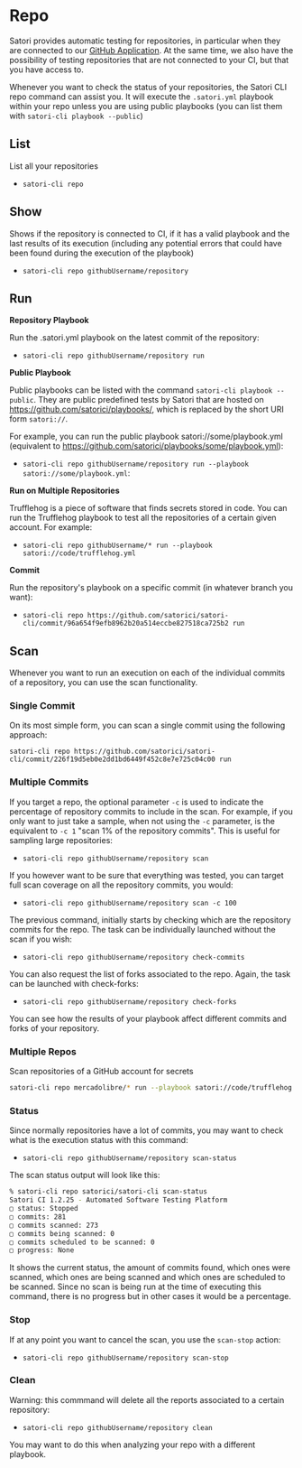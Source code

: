 # Repo

Satori provides automatic testing for repositories, in particular when they are connected to our [GitHub Application](https://github.com/apps/satorici). At the same time, we also have the possibility of testing repositories that are not connected to your CI, but that you have access to.

Whenever you want to check the status of your repositories, the Satori CLI repo command can assist you. It will execute the `.satori.yml` playbook within your repo unless you are using public playbooks (you can list them with `satori-cli playbook --public`)

## List

List all your repositories
- `satori-cli repo`

## Show

Shows if the repository is connected to CI, if it has a valid playbook and the last results of its execution (including any potential errors that could have been found during the execution of the playbook)
- `satori-cli repo githubUsername/repository`

## Run

**Repository Playbook**

Run the .satori.yml playbook on the latest commit of the repository:

- `satori-cli repo githubUsername/repository run`

**Public Playbook**

Public playbooks can be listed with the command `satori-cli playbook --public`. They are public predefined tests by Satori that are hosted on https://github.com/satorici/playbooks/, which is replaced by the short URI form `satori://`.

For example, you can run the public playbook satori://some/playbook.yml (equivalent to <https://github.com/satorici/playbooks/some/playbook.yml>):

- `satori-cli repo githubUsername/repository run --playbook satori://some/playbook.yml`: 

**Run on Multiple Repositories**

Trufflehog is a piece of software that finds secrets stored in code. You can run the Trufflehog playbook to test all the repositories of a certain given account. For example:

- `satori-cli repo githubUsername/* run --playbook satori://code/trufflehog.yml`

**Commit**

Run the repository's playbook on a specific commit (in whatever branch you want):

- `satori-cli repo https://github.com/satorici/satori-cli/commit/96a654f9efb8962b20a514eccbe827518ca725b2 run`

## Scan

Whenever you want to run an execution on each of the individual commits of a repository, you can use the scan functionality. 

### Single Commit

On its most simple form, you can scan a single commit using the following approach:

`satori-cli repo https://github.com/satorici/satori-cli/commit/226f19d5eb0e2dd1bd6449f452c8e7e725c04c00 run`

### Multiple Commits

If you target a repo, the optional parameter `-c` is used to indicate the percentage of repository commits to include in the scan. For example, if you only want to just take a sample, when not using the `-c` parameter, is the equivalent to `-c 1` "scan 1% of the repository commits". This is useful for sampling large repositories:

- `satori-cli repo githubUsername/repository scan`

If you however want to be sure that everything was tested, you can target full scan coverage on all the repository commits, you would:

- `satori-cli repo githubUsername/repository scan -c 100`


The previous command, initially starts by checking which are the repository commits for the repo. The task can be individually launched without the scan if you wish:

- `satori-cli repo githubUsername/repository check-commits`

You can also request the list of forks associated to the repo. Again, the task can be launched with check-forks:

- `satori-cli repo githubUsername/repository check-forks`

You can see how the results of your playbook affect different commits and forks of your repository.

### Multiple Repos

Scan repositories of a GitHub account for secrets
```sh
satori-cli repo mercadolibre/* run --playbook satori://code/trufflehog.yml
```

### Status

Since normally repositories have a lot of commits, you may want to check what is the execution status with this command:

- `satori-cli repo githubUsername/repository scan-status`

The scan status output will look like this:

```sh
% satori-cli repo satorici/satori-cli scan-status
Satori CI 1.2.25 - Automated Software Testing Platform 
▢ status: Stopped
▢ commits: 281
▢ commits scanned: 273
▢ commits being scanned: 0
▢ commits scheduled to be scanned: 0
▢ progress: None
```

It shows the current status, the amount of commits found, which ones were scanned, which ones are being scanned and which ones are scheduled to be scanned. Since no scan is being run at the time of executing this command, there is no progress but in other cases it would be a percentage.

### Stop

If at any point you want to cancel the scan, you use the `scan-stop` action:

- `satori-cli repo githubUsername/repository scan-stop`

### Clean

Warning: this commmand will delete all the reports associated to a certain repository:

- `satori-cli repo githubUsername/repository clean`

You may want to do this when analyzing your repo with a different playbook.